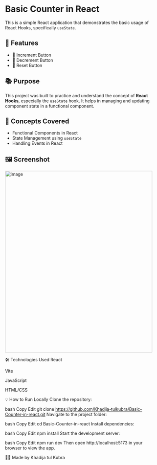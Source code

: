# Basic Counter in React

This is a simple React application that demonstrates the basic usage of React Hooks, specifically `useState`.

## 🚀 Features

- 🔼 Increment Button  
- 🔽 Decrement Button  
- 🔁 Reset Button

## 📚 Purpose

This project was built to practice and understand the concept of **React Hooks**, especially the `useState` hook. It helps in managing and updating component state in a functional component.

## 🧠 Concepts Covered

- Functional Components in React
- State Management using `useState`
- Handling Events in React

## 🖼️ Screenshot
<img width="481" height="594" alt="image" src="https://github.com/user-attachments/assets/a8f17958-2a87-4379-8b7b-1f28c6eff34b" />


🛠️ Technologies Used
React

Vite

JavaScript

HTML/CSS

💡 How to Run Locally
Clone the repository:

bash
Copy
Edit
git clone https://github.com/Khadija-tulkubra/Basic-Counter-in-react.git
Navigate to the project folder:

bash
Copy
Edit
cd Basic-Counter-in-react
Install dependencies:

bash
Copy
Edit
npm install
Start the development server:

bash
Copy
Edit
npm run dev
Then open http://localhost:5173 in your browser to view the app.

👩‍💻 Made by
Khadija tul Kubra
